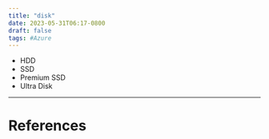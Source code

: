 ```yaml
---
title: "disk"
date: 2023-05-31T06:17-0800
draft: false
tags: #Azure
---
```


- HDD
- SSD
- Premium SSD
- Ultra Disk

---
# References
